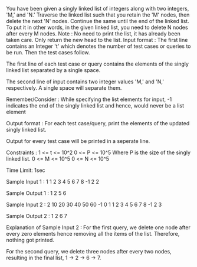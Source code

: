 You have been given a singly linked list of integers along with two integers, 'M,' and 'N.' Traverse the linked list such that you retain the 'M' nodes, then delete the next 'N' nodes. Continue the same until the end of the linked list.
To put it in other words, in the given linked list, you need to delete N nodes after every M nodes.
Note :
No need to print the list, it has already been taken care. Only return the new head to the list.
Input format :
The first line contains an Integer 't' which denotes the number of test cases or queries to be run. Then the test cases follow.

The first line of each test case or query contains the elements of the singly linked list separated by a single space.

The second line of input contains two integer values 'M,' and 'N,' respectively. A single space will separate them.
 
 Remember/Consider :
While specifying the list elements for input, -1 indicates the end of the singly linked list and hence, would never be a list element

Output format :
For each test case/query, print the elements of the updated singly linked list.

Output for every test case will be printed in a seperate line.

Constraints :
1 <= t <= 10^2
0 <= P <= 10^5
Where P is the size of the singly linked list.
0 <= M <= 10^5
0 <= N <= 10^5 

Time Limit: 1sec

Sample Input 1 :
1
1 2 3 4 5 6 7 8 -1
2 2

Sample Output 1 :
1 2 5 6

Sample Input 2 :
2
10 20 30 40 50 60 -1
0 1
1 2 3 4 5 6 7 8 -1
2 3

Sample Output 2 :
1 2 6 7

Explanation of Sample Input 2 :
For the first query, we delete one node after every zero elements hence removing all the items of the list. Therefore, nothing got printed.

For the second query, we delete three nodes after every two nodes, resulting in the final list, 1 -> 2 -> 6 -> 7.
